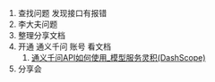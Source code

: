 1. 查找问题 发现接口有报错
2. 李大夫问题
3. 整理分享文档
4. 开通 通义千问 账号 看文档
	1. [通义千问API如何使用_模型服务灵积(DashScope)](https://help.aliyun.com/zh/dashscope/developer-reference/api-details?disableWebsiteRedirect=true)
5. 分享会